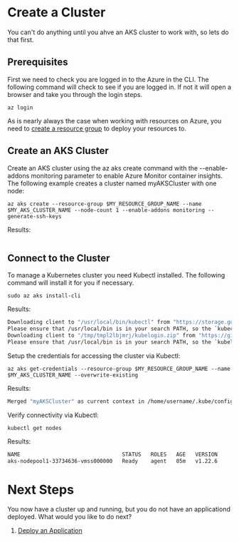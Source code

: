# Create a Cluster

You can't do anything until you ahve an AKS cluster to work with, so lets do that first.

## Prerequisites

First we need to check you are logged in to the Azure in the CLI. The following command will check to see if you are logged in. If not it will open a browser and take you through the login steps.

`
az login
`

As is nearly always the case when working with resources on Azure, you need to [create a resource group](../azure/ResourceGroup/README.md) to deploy your resources to.

## Create an AKS Cluster

Create an AKS cluster using the az aks create command with the --enable-addons monitoring parameter to enable Azure Monitor container insights. The following example creates a cluster named myAKSCluster with one node:

```
az aks create --resource-group $MY_RESOURCE_GROUP_NAME --name $MY_AKS_CLUSTER_NAME --node-count 1 --enable-addons monitoring --generate-ssh-keys
```

Results:

```expected_similarity=0.3

```

## Connect to the Cluster

To manage a Kubernetes cluster you need Kubectl installed. The following command will install it for you if necessary.

`
sudo az aks install-cli
`

Results:

```expected_similarity=0.3
Downloading client to "/usr/local/bin/kubectl" from "https://storage.googleapis.com/kubernetes-release/release/v1.23.5/bin/linux/amd64/kubectl"
Please ensure that /usr/local/bin is in your search PATH, so the `kubectl` command can be found.
Downloading client to "/tmp/tmpl2lbjmrj/kubelogin.zip" from "https://github.com/Azure/kubelogin/releases/download/v0.0.12/kubelogin.zip"
Please ensure that /usr/local/bin is in your search PATH, so the `kubelogin` command can be found.
```

Setup the credentials for accessing the cluster via Kubectl:

```
az aks get-credentials --resource-group $MY_RESOURCE_GROUP_NAME --name $MY_AKS_CLUSTER_NAME --overwrite-existing
```
Results:

```expected_similarity=0.3
Merged "myAKSCluster" as current context in /home/username/.kube/config
```

Verify connectivity via Kubectl:

```
kubectl get nodes
```

Results:

```expected_similarity=0.3
NAME                                STATUS   ROLES   AGE   VERSION
aks-nodepool1-33734636-vmss000000   Ready    agent   05m   v1.22.6
```

# Next Steps

You now have a cluster up and running, but you do not have an applicationd deployed. What would you like to do next?

  1. [Deploy an Application](AppDeployment/README.md)
